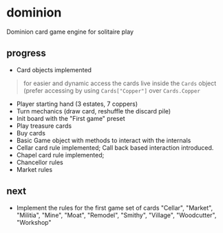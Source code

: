 dominion
========

Dominion card game engine for solitaire play

progress
--------
- Card objects implemented

> for easier and dynamic access the cards live inside the `Cards` object
> (prefer accessing by using `Cards["Copper"]` over `Cards.Copper`

- Player starting hand (3 estates, 7 coppers)
- Turn mechanics (draw card, reshuffle the discard pile)
- Init board with the "First game" preset
- Play treasure cards
- Buy cards
- Basic Game object with methods to interact with the internals
- Cellar card rule implemented; Call back based interaction introduced.
- Chapel card rule implemented;
- Chancellor rules
- Market rules


next 
----
- Implement the rules for the first game set of cards
		"Cellar", "Market", "Militia", "Mine", "Moat", "Remodel",
		"Smithy", "Village", "Woodcutter", "Workshop"
